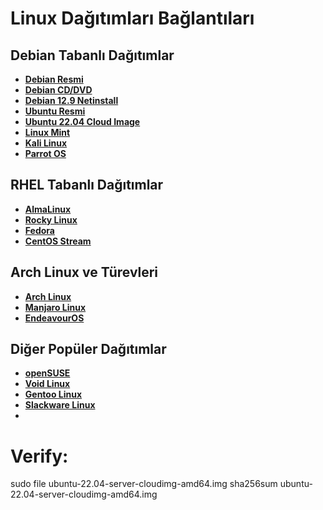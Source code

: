 # Linux Dağıtımları Bağlantıları

## Debian Tabanlı Dağıtımlar
- **[Debian Resmi](https://www.debian.org/distrib/)**
- **[Debian CD/DVD](https://www.debian.org/CD/http-ftp/#mirrors)**
- **[Debian 12.9 Netinstall](https://gemmei.ftp.acc.umu.se/debian-cd/current/amd64/iso-cd/debian-12.9.0-amd64-netinst.iso)**
- **[Ubuntu Resmi](https://ubuntu.com/download)**
- **[Ubuntu 22.04 Cloud Image](http://cloud-images.ubuntu.com/releases/22.04/release/ubuntu-22.04-server-cloudimg-amd64.img)**
- **[Linux Mint](https://www.linuxmint.com/download.php)**
- **[Kali Linux](https://www.kali.org/get-kali/#kali-platforms)**
- **[Parrot OS](https://parrotsec.org/download/)**

## RHEL Tabanlı Dağıtımlar
- **[AlmaLinux](https://almalinux.org/get-almalinux/)**
- **[Rocky Linux](https://rockylinux.org/tr-TR/download)**
- **[Fedora](https://getfedora.org/)**
- **[CentOS Stream](https://www.centos.org/download/)**

## Arch Linux ve Türevleri
- **[Arch Linux](https://archlinux.org/download/)**
- **[Manjaro Linux](https://manjaro.org/download/)**
- **[EndeavourOS](https://endeavouros.com/latest-release/)**

## Diğer Popüler Dağıtımlar
- **[openSUSE](https://www.opensuse.org/#Tumbleweed)**
- **[Void Linux](https://voidlinux.org/download/)**
- **[Gentoo Linux](https://www.gentoo.org/downloads/)**
- **[Slackware Linux](http://www.slackware.com/getslack/)**
-
# Verify:
sudo file ubuntu-22.04-server-cloudimg-amd64.img
sha256sum ubuntu-22.04-server-cloudimg-amd64.img
